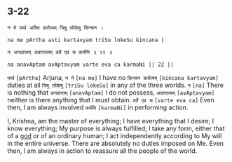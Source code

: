 ## 3-22


```shloka-sa
न मे पार्थ अस्ति कर्तव्यम् त्रिषु लोकेषु किन्चन ।
```
```shloka-sa-hk
na me pArtha asti kartavyam triSu lokeSu kincana |
```
```shloka-sa
न अनवाप्तम् अवाप्तव्यम् वर्ते एव च कर्मणि ॥ २२ ॥
```
```shloka-sa-hk
na anavAptam avAptavyam varte eva ca karmaNi || 22 ||
```

`पार्थ` `[pArtha]` Arjuna, `न मे` `[na me]` I have no `किन्चन कर्तव्यम्` `[kincana kartavyam]` duties at all `त्रिषु लोकेषु` `[triSu lokeSu]` in any of the three worlds. `न` `[na]` There is nothing that `अनवाप्तम्` `[anavAptam]` I do not possess, `अवाप्तव्यम्` `[avAptavyam]` neither is there anything that I must obtain. `वर्ते एव च` `[varte eva ca]` Even then, I am always involved `कर्मणि` `[karmaNi]` in performing action.



I, Krishna, am the master of everything; I have everything that I desire; I know everything; My purpose is always fulfilled; I take any form, either that of a [god](gods_and_other_powers) or of an ordinary human; I act independently according to My will in the entire universe.
There are absolutely no duties imposed on Me. Even then, I am always in action to reassure all the people of the world.

